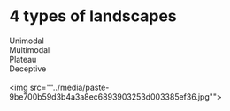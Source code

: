 # 4 types of landscapes
Unimodal<br>Multimodal<br>Plateau<br>Deceptive<br><br><img src=""../media/paste-9be700b59d3b4a3a8ec6893903253d003385ef36.jpg"">
